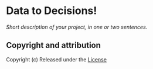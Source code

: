 # **Data to Decisions!**

*Short description of your project, in one or two sentences.* 



## Copyright and attribution
Copyright (c)  Released under the [License](https://github.com/dscience25/data-to-decision/commit/8b5a72b214341d5f0443e50449e9bd212ae9a489)
